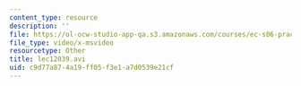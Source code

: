 ```yaml
---
content_type: resource
description: ''
file: https://ol-ocw-studio-app-qa.s3.amazonaws.com/courses/ec-s06-practical-electronics-fall-2004/c9d77a874a19ff05f3e1a7d0539e21cf_lec12039.avi
file_type: video/x-msvideo
resourcetype: Other
title: lec12039.avi
uid: c9d77a87-4a19-ff05-f3e1-a7d0539e21cf
---
```

